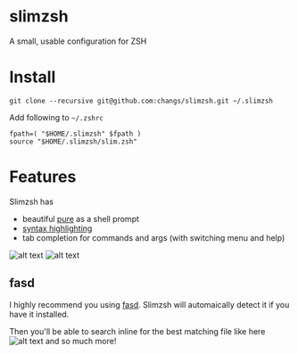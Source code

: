 slimzsh
=======

A small, usable configuration for ZSH

# Install

```
git clone --recursive git@github.com:changs/slimzsh.git ~/.slimzsh
```

Add following to ```~/.zshrc```
```
fpath=( "$HOME/.slimzsh" $fpath )
source "$HOME/.slimzsh/slim.zsh"
```

# Features

Slimzsh has
* beautiful [pure](https://github.com/sindresorhus/pure) as a shell prompt
* [syntax highlighting](https://github.com/zsh-users/zsh-syntax-highlighting)
* tab completion for commands and args (with switching menu and help)

![alt text](http://i.imgur.com/sVJOSOU.png "Tab Completion")
![alt text](http://i.imgur.com/wY25hkn.png "Syntax Highlighting")


## fasd
I highly recommend you using [fasd](https://github.com/clvv/fasd).
Slimzsh will automaically detect it if you have it installed.

Then you'll be able to search inline for the best matching file like here
![alt text](http://i.imgur.com/s2LeC9K.gif "FASD")
and so much more!
